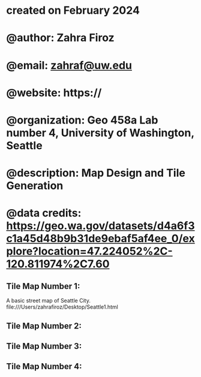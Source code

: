 # created on February 2024
# @author:          Zahra Firoz
# @email:           zahraf@uw.edu
# @website:         https://
# @organization:    Geo 458a Lab number 4, University of Washington, Seattle
# @description:     Map Design and Tile Generation
# @data credits: https://geo.wa.gov/datasets/d4a6f3c1a45d48b9b31de9ebaf5af4ee_0/explore?location=47.224052%2C-120.811974%2C7.60

## Tile Map Number 1:
A basic street map of Seattle City. 
file:///Users/zahrafiroz/Desktop/Seattle1.html

## Tile Map Number 2:

## Tile Map Number 3:

## Tile Map Number 4:


